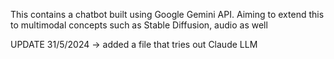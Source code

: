 This contains a chatbot built using Google Gemini API.
Aiming to extend this to multimodal concepts such as Stable Diffusion, audio as well

UPDATE 31/5/2024 -> added a file that tries out Claude LLM
